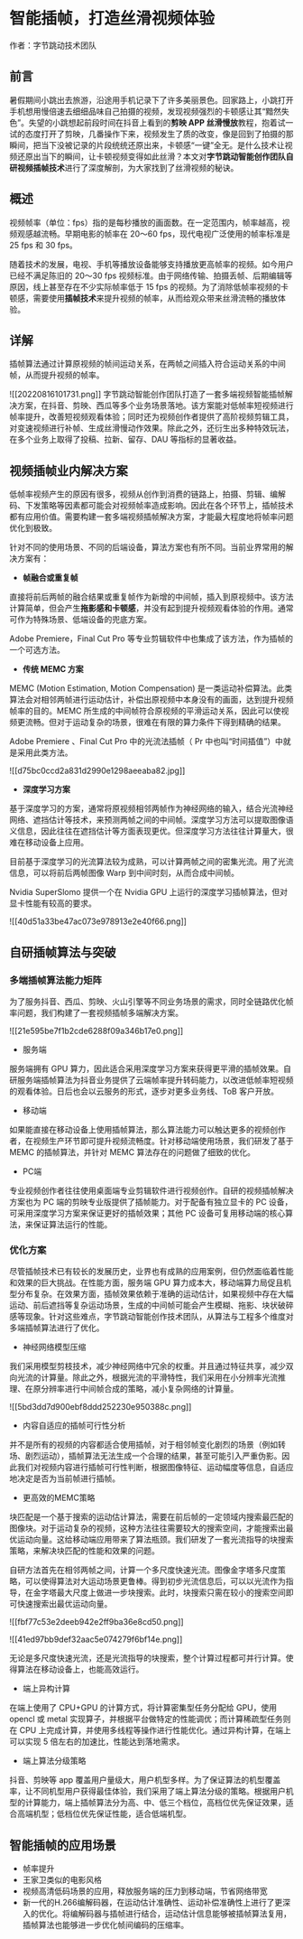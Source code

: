 # 智能插帧，打造丝滑视频体验

作者：字节跳动技术团队

## 前言

暑假期间小跳出去旅游，沿途用手机记录下了许多美丽景色。回家路上，小跳打开手机想用慢倍速去细细品味自己拍摄的视频，发现视频强烈的卡顿感让其“黯然失色”。失望的小跳想起前段时间在抖音上看到的**剪映 APP 丝滑慢放**教程，抱着试一试的态度打开了剪映，几番操作下来，视频发生了质的改变，像是回到了拍摄的那瞬间，把当下没被记录的片段统统还原出来，卡顿感“一键”全无。是什么技术让视频还原出当下的瞬间，让卡顿视频变得如此丝滑？本文对**字节跳动智能创作团队自研视频插帧技术**进行了深度解剖，为大家找到了丝滑视频的秘诀。

## 概述

视频帧率（单位：fps）指的是每秒播放的画面数。在一定范围内，帧率越高，视频观感越流畅。早期电影的帧率在 20～60 fps，现代电视广泛使用的帧率标准是 25 fps 和 30 fps。

随着技术的发展，电视、手机等播放设备能够支持播放更高帧率的视频。如今用户已经不满足陈旧的 20～30 fps 视频标准。由于网络传输、拍摄丢帧、后期编辑等原因，线上甚至存在不少实际帧率低于 15 fps 的视频。为了消除低帧率视频的卡顿感，需要使用**插帧技术**来提升视频的帧率，从而给观众带来丝滑流畅的播放体验。

## 详解

插帧算法通过计算原视频的帧间运动关系，在两帧之间插入符合运动关系的中间帧，从而提升视频的帧率。

![[20220816101731.png]]
字节跳动智能创作团队打造了一套多端视频智能插帧解决方案，在抖音、剪映、西瓜等多个业务场景落地。该方案能对低帧率短视频进行帧率提升，改善短视频观看体验；同时还为视频创作者提供了高阶视频剪辑工具，对变速视频进行补帧、生成丝滑慢动作效果。除此之外，还衍生出多种特效玩法，在多个业务上取得了投稿、拉新、留存、DAU 等指标的显著收益。

## 视频插帧业内解决方案

低帧率视频产生的原因有很多，视频从创作到消费的链路上，拍摄、剪辑、编解码、下发策略等因素都可能会对视频帧率造成影响。因此在各个环节上，插帧技术都有应用价值。需要构建一套多端视频插帧解决方案，才能最大程度地将帧率问题优化到极致。

针对不同的使用场景、不同的后端设备，算法方案也有所不同。当前业界常用的解决方案有：

- **帧融合或重复帧**

直接将前后两帧的融合结果或重复帧作为新增的中间帧，插入到原视频中。该方法计算简单，但会产生**拖影感和卡顿感**，并没有起到提升视频观看体验的作用。通常可作为特殊场景、低端设备的兜底方案。

Adobe Premiere，Final Cut Pro 等专业剪辑软件中也集成了该方法，作为插帧的一个可选方法。

- **传统 MEMC 方案**

MEMC (Motion Estimation, Motion Compensation) 是一类运动补偿算法。此类算法会对相邻两帧进行运动估计，补偿出原视频中本身没有的画面，达到提升视频帧率的目的。MEMC 所生成的中间帧符合原视频的平滑运动关系，因此可以使视频更流畅。但对于运动复杂的场景，很难在有限的算力条件下得到精确的结果。

Adobe Premiere 、Final Cut Pro 中的光流法插帧（ Pr 中也叫“时间插值”）中就是采用此类方法。

![[d75bc0ccd2a831d2990e1298aeeaba82.jpg]]

- **深度学习方案**

基于深度学习的方案，通常将原视频相邻两帧作为神经网络的输入，结合光流神经网络、遮挡估计等技术，来预测两帧之间的中间帧。深度学习方法可以提取图像语义信息，因此往往在遮挡估计等方面表现更优。但深度学习方法往往计算量大，很难在移动设备上应用。

目前基于深度学习的光流算法较为成熟，可以计算两帧之间的密集光流。用了光流信息，可以将前后两帧图像 Warp 到中间时刻，从而合成中间帧。

Nvidia SuperSlomo 提供一个在 Nvidia GPU 上运行的深度学习插帧算法，但对显卡性能有较高的要求。

![[40d51a33be47ac073e978913e2e40f66.png]]


## 自研插帧算法与突破

### 多端插帧算法能力矩阵

为了服务抖音、西瓜、剪映、火山引擎等不同业务场景的需求，同时全链路优化帧率问题，我们构建了一套视频插帧多端解决方案。

![[21e595be7f1b2cde6288f09a346b17e0.png]]

- 服务端

服务端拥有 GPU 算力，因此适合采用深度学习方案来获得更平滑的插帧效果。自研服务端插帧算法为抖音业务提供了云端帧率提升转码能力，以改进低帧率短视频的观看体验。日后也会以云服务的形式，逐步对更多业务线、ToB 客户开放。

- 移动端

如果能直接在移动设备上使用插帧算法，那么算法能力可以触达更多的视频创作者，在视频生产环节即可提升视频流畅度。针对移动端使用场景，我们研发了基于 MEMC 的插帧算法，并针对 MEMC 算法存在的问题做了细致的优化。

- PC端

专业视频创作者往往使用桌面端专业剪辑软件进行视频创作。自研的视频插帧解决方案也为 PC 端的剪映专业版提供了插帧能力。对于配备有独立显卡的 PC 设备，可采用深度学习方案来保证更好的插帧效果；其他 PC 设备可复用移动端的核心算法，来保证算法运行的性能。

### 优化方案

尽管插帧技术已有较长的发展历史，业界也有成熟的应用案例，但仍然面临着性能和效果的巨大挑战。在性能方面，服务端 GPU 算力成本大，移动端算力局促且机型分布复杂。在效果方面，插帧效果依赖于准确的运动估计，如果视频中存在大幅运动、前后遮挡等复杂运动场景，生成的中间帧可能会产生模糊、拖影、块状破碎感等现象。针对这些难点，字节跳动智能创作技术团队，从算法与工程多个维度对多端插帧算法进行了优化。

- 神经网络模型压缩

我们采用模型剪枝技术，减少神经网络中冗余的权重。并且通过特征共享，减少双向光流的计算量。除此之外，根据光流的平滑特性，我们采用在小分辨率光流推理、在原分辨率进行中间帧合成的策略，减小复杂网络的计算量。

![[5bd3dd7d900ebf8ddd252230e950388c.png]]

- 内容自适应的插帧可行性分析

并不是所有的视频的内容都适合使用插帧，对于相邻帧变化剧烈的场景（例如转场、剧烈运动），插帧算法无法生成一个合理的结果，甚至可能引入严重伪影。因此我们对视频内容进行插帧可行性判断，根据图像特征、运动幅度等信息，自适应地决定是否为当前帧进行插帧。

- 更高效的MEMC策略

块匹配是一个基于搜索的运动估计算法，需要在前后帧的一定领域内搜索最匹配的图像块。对于运动复杂的视频，这种方法往往需要较大的搜索空间，才能搜索出最优运动向量。这给移动端应用带来了算法瓶颈。我们研发了一套光流指导的块搜索策略，来解决块匹配的性能和效果的问题。

自研方法首先在相邻两帧之间，计算一个多尺度快速光流。图像金字塔多尺度策略，可以使得算法对大运动场景更鲁棒。得到初步光流信息后，可以以光流作为指导，在金字塔最大尺度上做进一步块搜索。此时，块搜索只需在较小的搜索空间即可快速搜索出最优运动向量。

![[fbf77c53e2deeb942e2ff9ba36e8cd50.png]]

![[41ed97bb9def32aac5e074279f6bf14e.png]]

无论是多尺度快速光流，还是光流指导的块搜索，整个计算过程都可并行计算。使得算法在移动设备上，也能高效运行。

- 端上异构计算

在端上使用了 CPU+GPU 的计算方式，将计算密集型任务分配给 GPU，使用 opencl 或 metal 实现算子，并根据平台做特定的性能调优；而计算稀疏型任务则在 CPU 上完成计算，并使用多线程等操作进行性能优化。通过异构计算，在端上可以实现 5 倍左右的加速比，性能达到落地需求。

- 端上算法分级策略

抖音、剪映等 app 覆盖用户量级大，用户机型多样。为了保证算法的机型覆盖率，让不同机型用户获得最佳体验，我们采用了端上算法分级的策略。根据用户机型的计算能力，端上插帧算法分为高、中、低三个档位，高档位优先保证效果，适合高端机型；低档位优先保证性能，适合低端机型。

## 智能插帧的应用场景

- 帧率提升
- 王家卫类似的电影风格
- 视频高清低码场景的应用，释放服务端的压力到移动端，节省网络带宽
- 新一代的H.266编解码器，在运动估计准确性、运动补偿准确性上进行了更深入的优化。将编解码器与插帧进行结合，运动估计信息能够被插帧算法复用，插帧算法也能够进一步优化帧间编码的压缩率。